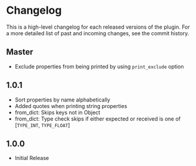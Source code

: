 Changelog
============

This is a high-level changelog for each released versions of the plugin.
For a more detailed list of past and incoming changes, see the commit history.

Master
------
- Exclude properties from being printed by using `print_exclude` option
  
1.0.1
------
- Sort properties by name alphabetically
- Added quotes when printing string properties
- from_dict: Skips keys not in Object
- from_dict: Type check skips if either expected or received is one of [`TYPE_INT`, `TYPE_FLOAT`]

1.0.0
------
- Initial Release